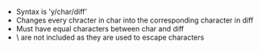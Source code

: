 - Syntax is 'y/char/diff'
- Changes every chracter in char into the corresponding character in diff
- Must have equal characters between char and diff
- \\ are not included as they are used to escape characters